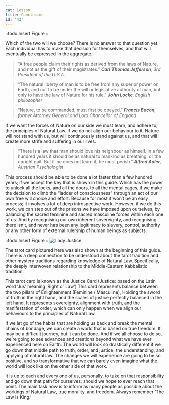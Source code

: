 ```yaml
---
cat: Lesson
title: Conclusion
id: '43'
---
```


::todo
Insert Figure
::

Which of the two will we choose? There is no answer to that question yet. Each individual has to make that decision for themselves, and that will eventually be expressed in the aggregate.

>“A free people claim their rights as derived from the laws of Nature, and not as the gift of their magistrates.”
<i class="text-xs pt-4 block -mb-4"><b>Carl Thomas Jefferson</b>, 3rd President of the U.S.A.</i>

>“The natural liberty of man is to be free from any superior power on Earth, and not to be under the will or legislative authority of man, but only to have the law of Nature for his rule.”
<i class="text-xs pt-4 block -mb-4"><b>John Locke</b>, English philosopher</i>

>“Nature, to be commanded, must first be obeyed.”
<i class="text-xs pt-4 block -mb-4"><b>Francis Bacon</b>, former Attorney General and Lord Chancellor of England</i>

If we want the forces of Nature on our side we must learn, and adhere to, the principles of Natural Law. If we do not align our behaviour to it, Nature will not stand with us, but will continuously stand against us, and that will create more strife and suffering in our lives.

>“There is a law that man should love his neighbour as himself. In a few hundred years it should be as natural to mankind as breathing, or the upright gait. But if he does not learn it, he must perish.”
<i class="text-xs pt-4 block -mb-4"><b>Alfred Adler</b>, Austrian Psychologist</i>

This process should be able to be done a lot faster than a few hundred years; if we accept the key that is shown in this guide. Which has the power to unlock all the locks, and all the doors, to all the mental cages, if we make the decision to climb the “ladder of consciousness” through an act of our own free will choice and effort. Because for most it won’t be an easy process; it involves a lot of deep introspective work. However, if we do this work, we can step out of the prisons we have imposed upon ourselves, by balancing the sacred feminine and sacred masculine forces within each one of us. And by recognising our own inherent sovereignty, and recognising there isn’t, and never has been any legitimacy to slavery, control, authority or any other form of external rulership of human beings as subjects.

::todo
Insert Figure
::
![Lady Justice](/img/content/lady-justice-tarot-black-white-s.webp)

The tarot card pictured here was also shown at the beginning of this guide. There is a deep connection to be understood about the tarot tradition and other mystery traditions regarding knowledge of Natural Law. Specifically, the deeply interwoven relationship to the Middle-Eastern Kabbalistic
tradition.

This tarot card is known as the Justice Card (Justice: based on the Latin word ‘Jus’ meaning ‘Right or Law’) This card represents balance between the two pillars of Enlightenment (Feminine / Masculine), Holding the sword of truth in the right hand, and the scales of justice perfectly balanced in the left hand. It represents sovereignty, alignment with truth, and the manifestation of order, which can only happen when we
align our behaviours to the principles of Natural Law.

If we let go of the habits that are holding us back and break the mental chains of bondage, we can create a world that is based on true freedom. It may be a difficult journey, but it can be done. And if we all choose to do so, we’re going to see advances and creations beyond what we have ever experienced here on Earth. The world will look so drastically different if we go down that middle path to truth, order, and justice; the understanding, and applying of natural law. The changes we will experience are going to be so positive, and so transformative that we can barely even imagine what the world will look like on the other side of that work.

It is up to each and every one of us, personally, to take on that responsibility and go down that path for ourselves; should we hope to ever reach that point. The main task now is to inform as many people as possible about the workings of Natural Law, true morality, and freedom. Always remember ‘The Law is King.’



